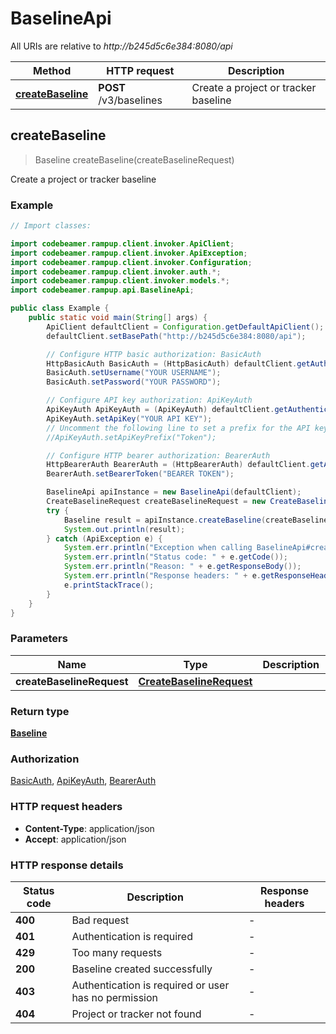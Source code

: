# BaselineApi

All URIs are relative to *http://b245d5c6e384:8080/api*

| Method | HTTP request | Description |
|------------- | ------------- | -------------|
| [**createBaseline**](BaselineApi.md#createBaseline) | **POST** /v3/baselines | Create a project or tracker baseline |



## createBaseline

> Baseline createBaseline(createBaselineRequest)

Create a project or tracker baseline

### Example

```java
// Import classes:

import codebeamer.rampup.client.invoker.ApiClient;
import codebeamer.rampup.client.invoker.ApiException;
import codebeamer.rampup.client.invoker.Configuration;
import codebeamer.rampup.client.invoker.auth.*;
import codebeamer.rampup.client.invoker.models.*;
import codebeamer.rampup.api.BaselineApi;

public class Example {
    public static void main(String[] args) {
        ApiClient defaultClient = Configuration.getDefaultApiClient();
        defaultClient.setBasePath("http://b245d5c6e384:8080/api");

        // Configure HTTP basic authorization: BasicAuth
        HttpBasicAuth BasicAuth = (HttpBasicAuth) defaultClient.getAuthentication("BasicAuth");
        BasicAuth.setUsername("YOUR USERNAME");
        BasicAuth.setPassword("YOUR PASSWORD");

        // Configure API key authorization: ApiKeyAuth
        ApiKeyAuth ApiKeyAuth = (ApiKeyAuth) defaultClient.getAuthentication("ApiKeyAuth");
        ApiKeyAuth.setApiKey("YOUR API KEY");
        // Uncomment the following line to set a prefix for the API key, e.g. "Token" (defaults to null)
        //ApiKeyAuth.setApiKeyPrefix("Token");

        // Configure HTTP bearer authorization: BearerAuth
        HttpBearerAuth BearerAuth = (HttpBearerAuth) defaultClient.getAuthentication("BearerAuth");
        BearerAuth.setBearerToken("BEARER TOKEN");

        BaselineApi apiInstance = new BaselineApi(defaultClient);
        CreateBaselineRequest createBaselineRequest = new CreateBaselineRequest(); // CreateBaselineRequest | 
        try {
            Baseline result = apiInstance.createBaseline(createBaselineRequest);
            System.out.println(result);
        } catch (ApiException e) {
            System.err.println("Exception when calling BaselineApi#createBaseline");
            System.err.println("Status code: " + e.getCode());
            System.err.println("Reason: " + e.getResponseBody());
            System.err.println("Response headers: " + e.getResponseHeaders());
            e.printStackTrace();
        }
    }
}
```

### Parameters


| Name | Type | Description  | Notes |
|------------- | ------------- | ------------- | -------------|
| **createBaselineRequest** | [**CreateBaselineRequest**](CreateBaselineRequest.md)|  | [optional] |

### Return type

[**Baseline**](Baseline.md)

### Authorization

[BasicAuth](../README.md#BasicAuth), [ApiKeyAuth](../README.md#ApiKeyAuth), [BearerAuth](../README.md#BearerAuth)

### HTTP request headers

- **Content-Type**: application/json
- **Accept**: application/json


### HTTP response details
| Status code | Description | Response headers |
|-------------|-------------|------------------|
| **400** | Bad request |  -  |
| **401** | Authentication is required |  -  |
| **429** | Too many requests |  -  |
| **200** | Baseline created successfully |  -  |
| **403** | Authentication is required or user has no permission |  -  |
| **404** | Project or tracker not found |  -  |


